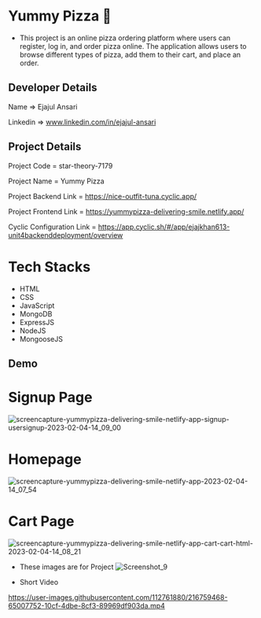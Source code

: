 # Yummy Pizza 🍕

- This project is an online pizza ordering platform where users can register, log in, and order pizza online. The application allows users to browse different types of pizza, add them to their cart, and place an order.

## Developer Details ##
Name  =>  Ejajul Ansari

Linkedin  =>  www.linkedin.com/in/ejajul-ansari




## Project Details ##

Project Code = star-theory-7179

Project Name = Yummy Pizza

Project Backend Link = https://nice-outfit-tuna.cyclic.app/

Project Frontend Link = https://yummypizza-delivering-smile.netlify.app/

Cyclic Configuration Link = https://app.cyclic.sh/#/app/ejajkhan613-unit4backenddeployment/overview




# Tech Stacks
- HTML
- CSS
- JavaScript
- MongoDB
- ExpressJS
- NodeJS
- MongooseJS




## Demo






# Signup Page

![screencapture-yummypizza-delivering-smile-netlify-app-signup-usersignup-2023-02-04-14_09_00](https://user-images.githubusercontent.com/112761880/216757825-0f4d9944-2d9c-4b70-9a33-e8bf0dc5b8b9.jpg)




# Homepage

![screencapture-yummypizza-delivering-smile-netlify-app-2023-02-04-14_07_54](https://user-images.githubusercontent.com/112761880/216757826-340d9eb1-d4a6-4816-ae2c-f7ad06a36515.jpg)




# Cart Page

![screencapture-yummypizza-delivering-smile-netlify-app-cart-cart-html-2023-02-04-14_08_21](https://user-images.githubusercontent.com/112761880/216757830-9b8c7515-266b-4d9c-a570-fbb173798ab9.jpg)




- These images are for Project
![Screenshot_9](https://user-images.githubusercontent.com/112761880/216757970-90afd868-cfb8-4b05-bb80-a590001f8366.jpg)


- Short Video





https://user-images.githubusercontent.com/112761880/216759468-65007752-10cf-4dbe-8cf3-89969df903da.mp4


